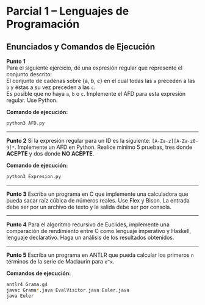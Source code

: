 
# Parcial 1 – Lenguajes de Programación

## Enunciados y Comandos de Ejecución

**Punto 1**  
Para el siguiente ejercicio, dé una expresión regular que represente el conjunto descrito:  
El conjunto de cadenas sobre {a, b, c} en el cual todas las `a` preceden a las `b` y éstas a su vez preceden a las `c`.  
Es posible que no haya `a`, `b` o `c`. Implemente el AFD para esta expresión regular. Use Python.  

**Comando de ejecución:**  
```bash
python3 AFD.py
````

---

**Punto 2**
Si la expresión regular para un ID es la siguiente: `[A-Za-z][A-Za-z0-9]*`.
Implemente un AFD en Python. Realice mínimo 5 pruebas, tres donde **ACEPTE** y dos donde **NO ACEPTE**.

**Comando de ejecución:**

```bash
python3 Expresion.py
```

---

**Punto 3**
Escriba un programa en C que implemente una calculadora que pueda sacar raíz cúbica de números reales.
Use Flex y Bison. La entrada debe ser por un archivo de texto y la salida debe ser por consola.

---

**Punto 4**
Para el algoritmo recursivo de Euclides, implemente una comparación de rendimiento entre C como lenguaje imperativo
y Haskell, lenguaje declarativo. Haga un análisis de los resultados obtenidos.

---

**Punto 5**
Escriba un programa en ANTLR que pueda calcular los primeros `n` términos de la serie de Maclaurin para `e^x`.

**Comandos de ejecución:**

```bash
antlr4 Grama.g4
javac Grama*.java EvalVisitor.java Euler.java
java Euler
```
